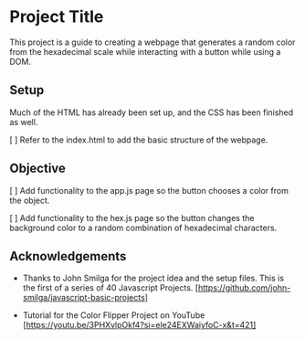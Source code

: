 
# Project Title

This project is a guide to creating a webpage that generates a random color from the hexadecimal scale while interacting with a button while using a DOM.


## Setup

Much of the HTML has already been set up, and the CSS has been finished as well. 

[ ] Refer to the index.html to add the basic structure of the webpage.

## Objective

[ ] Add functionality to the app.js page so the button chooses a color from the object.

[ ] Add functionality to the hex.js page so the button changes the background color to a random combination of hexadecimal characters.

## Acknowledgements

 - Thanks to John Smilga for the project idea and the setup files. This is the first of a series of 40 Javascript Projects. [https://github.com/john-smilga/javascript-basic-projects]

 - Tutorial for the Color Flipper Project on YouTube [https://youtu.be/3PHXvlpOkf4?si=ele24EXWaiyfoC-x&t=421]

